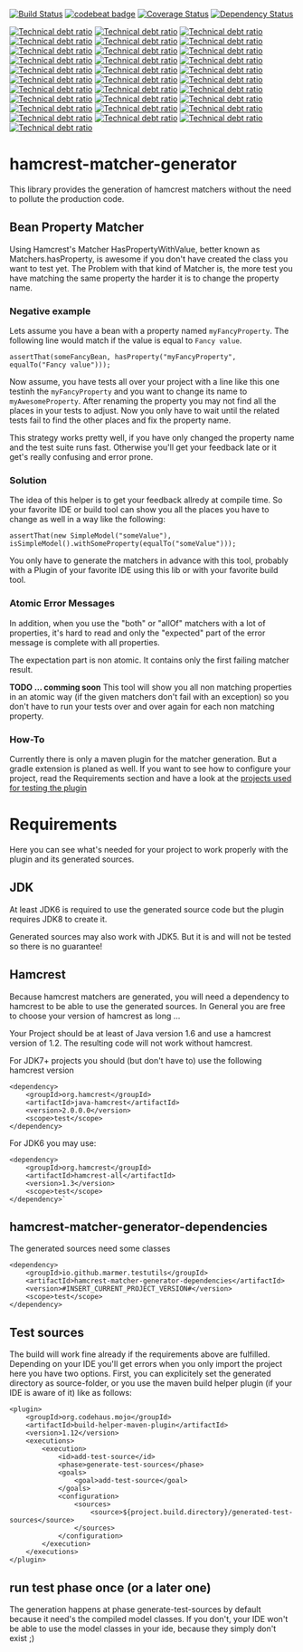 [![Build Status](https://travis-ci.org/marmer/hamcrest-matcher-generator.svg?branch=master)](https://travis-ci.org/marmer/hamcrest-matcher-generator)
[![codebeat badge](https://codebeat.co/badges/e6115b82-9d80-4bdd-b36c-3a32c388f61a)](https://codebeat.co/projects/github-com-marmer-hamcrest-matcher-generator-master)
[![Coverage Status](https://coveralls.io/repos/github/marmer/hamcrest-matcher-generator/badge.svg?branch=master)](https://coveralls.io/github/marmer/hamcrest-matcher-generator?branch=master)
[![Dependency Status](https://www.versioneye.com/user/projects/5957d3e6368b080030c69d3f/badge.svg?style=flat-square)](https://www.versioneye.com/user/projects/5957d3e6368b080030c69d3f)

[![Technical debt ratio](https://sonarcloud.io/api/badges/measure?key=io.github.marmer.testutils:hamcrest-matcher-generator&metric=lines)](https://sonarcloud.io/dashboard/index/io.github.marmer.testutils:hamcrest-matcher-generator) 
[![Technical debt ratio](https://sonarcloud.io/api/badges/measure?key=io.github.marmer.testutils:hamcrest-matcher-generator&metric=ncloc)](https://sonarcloud.io/dashboard/index/io.github.marmer.testutils:hamcrest-matcher-generator) 
[![Technical debt ratio](https://sonarcloud.io/api/badges/measure?key=io.github.marmer.testutils:hamcrest-matcher-generator&metric=comment_lines_density)](https://sonarcloud.io/dashboard/index/io.github.marmer.testutils:hamcrest-matcher-generator) 
[![Technical debt ratio](https://sonarcloud.io/api/badges/measure?key=io.github.marmer.testutils:hamcrest-matcher-generator&metric=public_documented_api_density)](https://sonarcloud.io/dashboard/index/io.github.marmer.testutils:hamcrest-matcher-generator) 
[![Technical debt ratio](https://sonarcloud.io/api/badges/measure?key=io.github.marmer.testutils:hamcrest-matcher-generator&metric=public_documented_api_density)](https://sonarcloud.io/dashboard/index/io.github.marmer.testutils:hamcrest-matcher-generator) 
[![Technical debt ratio](https://sonarcloud.io/api/badges/measure?key=io.github.marmer.testutils:hamcrest-matcher-generator&metric=test_errors)](https://sonarcloud.io/dashboard/index/io.github.marmer.testutils:hamcrest-matcher-generator) 
[![Technical debt ratio](https://sonarcloud.io/api/badges/measure?key=io.github.marmer.testutils:hamcrest-matcher-generator&metric=test_failures)](https://sonarcloud.io/dashboard/index/io.github.marmer.testutils:hamcrest-matcher-generator) 
[![Technical debt ratio](https://sonarcloud.io/api/badges/measure?key=io.github.marmer.testutils:hamcrest-matcher-generator&metric=skipped_tests)](https://sonarcloud.io/dashboard/index/io.github.marmer.testutils:hamcrest-matcher-generator) 
[![Technical debt ratio](https://sonarcloud.io/api/badges/measure?key=io.github.marmer.testutils:hamcrest-matcher-generator&metric=test_success_density)](https://sonarcloud.io/dashboard/index/io.github.marmer.testutils:hamcrest-matcher-generator) 
[![Technical debt ratio](https://sonarcloud.io/api/badges/measure?key=io.github.marmer.testutils:hamcrest-matcher-generator&metric=coverage)](https://sonarcloud.io/dashboard/index/io.github.marmer.testutils:hamcrest-matcher-generator) 
[![Technical debt ratio](https://sonarcloud.io/api/badges/measure?key=io.github.marmer.testutils:hamcrest-matcher-generator&metric=new_coverage)](https://sonarcloud.io/dashboard/index/io.github.marmer.testutils:hamcrest-matcher-generator) 
[![Technical debt ratio](https://sonarcloud.io/api/badges/measure?key=io.github.marmer.testutils:hamcrest-matcher-generator&metric=it_coverage)](https://sonarcloud.io/dashboard/index/io.github.marmer.testutils:hamcrest-matcher-generator) 
[![Technical debt ratio](https://sonarcloud.io/api/badges/measure?key=io.github.marmer.testutils:hamcrest-matcher-generator&metric=new_it_coverage)](https://sonarcloud.io/dashboard/index/io.github.marmer.testutils:hamcrest-matcher-generator) 
[![Technical debt ratio](https://sonarcloud.io/api/badges/measure?key=io.github.marmer.testutils:hamcrest-matcher-generator&metric=new_overall_coverage)](https://sonarcloud.io/dashboard/index/io.github.marmer.testutils:hamcrest-matcher-generator) 
[![Technical debt ratio](https://sonarcloud.io/api/badges/measure?key=io.github.marmer.testutils:hamcrest-matcher-generator&metric=duplicated_lines_density)](https://sonarcloud.io/dashboard/index/io.github.marmer.testutils:hamcrest-matcher-generator) 
[![Technical debt ratio](https://sonarcloud.io/api/badges/measure?key=io.github.marmer.testutils:hamcrest-matcher-generator&metric=new_duplicated_lines_density)](https://sonarcloud.io/dashboard/index/io.github.marmer.testutils:hamcrest-matcher-generator) 
[![Technical debt ratio](https://sonarcloud.io/api/badges/measure?key=io.github.marmer.testutils:hamcrest-matcher-generator&metric=blocker_violations)](https://sonarcloud.io/dashboard/index/io.github.marmer.testutils:hamcrest-matcher-generator) 
[![Technical debt ratio](https://sonarcloud.io/api/badges/measure?key=io.github.marmer.testutils:hamcrest-matcher-generator&metric=critical_violations)](https://sonarcloud.io/dashboard/index/io.github.marmer.testutils:hamcrest-matcher-generator) 
[![Technical debt ratio](https://sonarcloud.io/api/badges/measure?key=io.github.marmer.testutils:hamcrest-matcher-generator&metric=new_blocker_violations)](https://sonarcloud.io/dashboard/index/io.github.marmer.testutils:hamcrest-matcher-generator) 
[![Technical debt ratio](https://sonarcloud.io/api/badges/measure?key=io.github.marmer.testutils:hamcrest-matcher-generator&metric=new_critical_violations)](https://sonarcloud.io/dashboard/index/io.github.marmer.testutils:hamcrest-matcher-generator) 
[![Technical debt ratio](https://sonarcloud.io/api/badges/measure?key=io.github.marmer.testutils:hamcrest-matcher-generator&metric=code_smells)](https://sonarcloud.io/dashboard/index/io.github.marmer.testutils:hamcrest-matcher-generator) 
[![Technical debt ratio](https://sonarcloud.io/api/badges/measure?key=io.github.marmer.testutils:hamcrest-matcher-generator&metric=new_code_smells)](https://sonarcloud.io/dashboard/index/io.github.marmer.testutils:hamcrest-matcher-generator) 
[![Technical debt ratio](https://sonarcloud.io/api/badges/measure?key=io.github.marmer.testutils:hamcrest-matcher-generator&metric=bugs)](https://sonarcloud.io/dashboard/index/io.github.marmer.testutils:hamcrest-matcher-generator) 
[![Technical debt ratio](https://sonarcloud.io/api/badges/measure?key=io.github.marmer.testutils:hamcrest-matcher-generator&metric=new_bugs)](https://sonarcloud.io/dashboard/index/io.github.marmer.testutils:hamcrest-matcher-generator) 
[![Technical debt ratio](https://sonarcloud.io/api/badges/measure?key=io.github.marmer.testutils:hamcrest-matcher-generator&metric=vulnerabilities)](https://sonarcloud.io/dashboard/index/io.github.marmer.testutils:hamcrest-matcher-generator) 
[![Technical debt ratio](https://sonarcloud.io/api/badges/measure?key=io.github.marmer.testutils:hamcrest-matcher-generator&metric=new_vulnerabilities)](https://sonarcloud.io/dashboard/index/io.github.marmer.testutils:hamcrest-matcher-generator) 
[![Technical debt ratio](https://sonarcloud.io/api/badges/measure?key=io.github.marmer.testutils:hamcrest-matcher-generator&metric=sqale_debt_ratio)](https://sonarcloud.io/dashboard/index/io.github.marmer.testutils:hamcrest-matcher-generator) 
[![Technical debt ratio](https://sonarcloud.io/api/badges/measure?key=io.github.marmer.testutils:hamcrest-matcher-generator&metric=new_sqale_debt_ratio)](https://sonarcloud.io/dashboard/index/io.github.marmer.testutils:hamcrest-matcher-generator) 
[![Technical debt ratio](https://sonarcloud.io/api/badges/measure?key=io.github.marmer.testutils:hamcrest-matcher-generator&metric=new_maintainability_rating)](https://sonarcloud.io/dashboard/index/io.github.marmer.testutils:hamcrest-matcher-generator) 
[![Technical debt ratio](https://sonarcloud.io/api/badges/measure?key=io.github.marmer.testutils:hamcrest-matcher-generator&metric=new_reliability_rating)](https://sonarcloud.io/dashboard/index/io.github.marmer.testutils:hamcrest-matcher-generator) 
[![Technical debt ratio](https://sonarcloud.io/api/badges/measure?key=io.github.marmer.testutils:hamcrest-matcher-generator&metric=new_security_rating)](https://sonarcloud.io/dashboard/index/io.github.marmer.testutils:hamcrest-matcher-generator) 




hamcrest-matcher-generator
==========================
This library provides the generation of hamcrest matchers without the need to pollute the production code. 

Bean Property Matcher
---------------------

Using Hamcrest's Matcher HasPropertyWithValue, better known as Matchers.hasProperty, is awesome if you don't have created the class you want to test yet. The Problem with that kind of Matcher is, the more test you have matching the same property the harder it is to change the property name.

### Negative example

Lets assume you have a bean with a property named `myFancyProperty`. The following line would match if the value is equal to `Fancy value`.

`assertThat(someFancyBean, hasProperty("myFancyProperty", equalTo("Fancy value")));`

Now assume, you have tests all over your project with a line like this one testinh the `myFancyProperty` and you want to change its name to `myAwesomeProperty`. After renaming the property you may not find all the places in your tests to adjust. Now you only have to wait until the related tests fail to find the other places and fix the property name.

This strategy works pretty well, if you have only changed the property name and the test suite runs fast. Otherwise you'll get your feedback late or it get's really confusing and error prone.

### Solution

The idea of this helper is to get your feedback allredy at compile time. So your favorite IDE or build tool can show you all the places you have to change as well in a way like the following:

	assertThat(new SimpleModel("someValue"), isSimpleModel().withSomeProperty(equalTo("someValue")));

You only have to generate the matchers in advance with this tool, probably with a Plugin of your favorite IDE using this lib or with your favorite build tool.

### Atomic Error Messages

In addition, when you use the "both" or "allOf" matchers with a lot of properties, it's hard to read and only the "expected" part of the error message is complete with all properties. 

The expectation part is non atomic. It contains only the first failing matcher result.

**TODO ... comming soon** This tool will show you all non matching properties in an atomic way (if the given matchers don't fail with an exception) so you don't have to run your tests over and over again for each non matching property.

### How-To

Currently there is only a maven plugin for the matcher generation. But a gradle extension is planed as well. If you want to see how to configure your project, read the Requirements section and have a look at the [projects used for testing the plugin](hamcrest-matcher-generator-maven-plugin/src/test/projects)

Requirements
============
Here you can see what's needed for your project to work properly with the plugin and its generated sources.

JDK
---

At least JDK6 is required to use the generated source code but the plugin requires JDK8 to create it.

Generated sources may also work with JDK5. But it is and will not be tested so there is no guarantee!

Hamcrest
--------
Because hamcrest matchers are generated, you will need a dependency to hamcrest to be able to use the generated sources. In General you are free to choose your version of hamcrest as long ...

Your Project should be at least of Java version 1.6 and use a hamcrest version of 1.2. The resulting code will not work without hamcrest.

For JDK7+ projects you should (but don't have to) use the following hamcrest version

	<dependency>
		<groupId>org.hamcrest</groupId>
		<artifactId>java-hamcrest</artifactId>
		<version>2.0.0.0</version>
		<scope>test</scope>
	</dependency>	

For JDK6 you may use:

	<dependency>
		<groupId>org.hamcrest</groupId>
		<artifactId>hamcrest-all</artifactId>
		<version>1.3</version>
		<scope>test</scope>
	</dependency>`


hamcrest-matcher-generator-dependencies
---------------------------------------
The generated sources need some classes 

	<dependency>
		<groupId>io.github.marmer.testutils</groupId>
		<artifactId>hamcrest-matcher-generator-dependencies</artifactId>
		<version>#INSERT_CURRENT_PROJECT_VERSION#</version>
		<scope>test</scope>
	</dependency>
	
Test sources
------------
The build will work fine already if the requirements above are fulfilled. Depending on your IDE you'll get errors when you only import the project here you have two options. First, you can explicitely set the generated directory as source-folder, or you use the maven build helper plugin (if your IDE is aware of it) like as follows:


	<plugin>
		<groupId>org.codehaus.mojo</groupId>
		<artifactId>build-helper-maven-plugin</artifactId>
		<version>1.12</version>
		<executions>
			<execution>
				<id>add-test-source</id>
				<phase>generate-test-sources</phase>
				<goals>
					<goal>add-test-source</goal>
				</goals>
				<configuration>
					<sources>
						<source>${project.build.directory}/generated-test-sources</source>
					</sources>
				</configuration>
			</execution>
		</executions>
	</plugin>
	

run test phase once (or a later one)
------------------------------------
The generation happens at phase generate-test-sources by default because it need's the compiled model classes. If you don't, your IDE won't be able to use the model classes in your ide, because they simply don't exist ;)